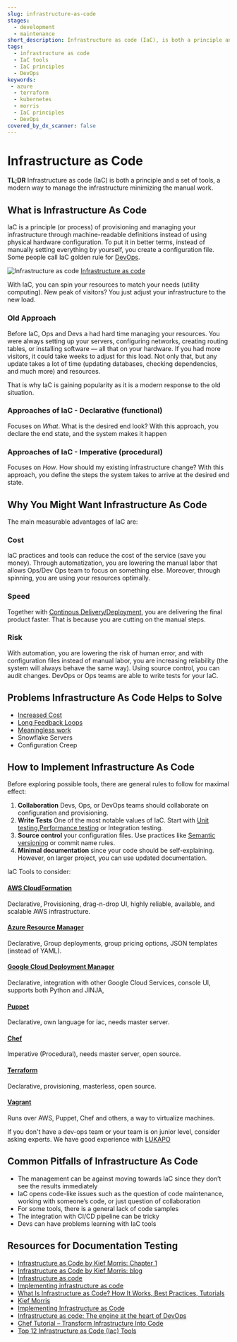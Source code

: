 ```yaml
---
slug: infrastructure-as-code
stages:
  - development
  - maintenance 
short_description: Infrastructure as code (IaC), is both a principle and a set of tools, a modern way to manage the infrastructure minimising the manual work.
tags:
  - infrastructure as code
  - IaC tools
  - IaC principles
  - DevOps
keywords:
 - azure
  - terraform
  - kubernetes
  - morris
  - IaC principles
  - DevOps
covered_by_dx_scanner: false
---
```


# Infrastructure as Code
**TL;DR** 
Infrastructure as code (IaC) is both a principle and a set of tools, a modern way to manage the infrastructure minimizing the manual work.

## What is Infrastructure As Code
IaC is a principle (or process) of provisioning and managing your infrastructure through machine-readable definitions instead of using physical hardware configuration. To put it in better terms, instead of manually setting everything by yourself, you create a configuration file. Some people call IaC golden rule for [DevOps](/practices/devops).

![Infrastructure as code](/files/infrastructure_as_code.png)
[Infrastructure as code](https://pixabay.com/cs/vectors/cloud-computing-oblak-za%C5%99%C3%ADzen%C3%AD-data-1989339/)

With IaC, you can spin your resources to match your needs (utility computing). New peak of visitors? You just adjust your infrastructure to the new load.
 
### Old Approach
Before IaC, Ops and Devs a had hard time managing your resources. You were always setting up your servers, configuring networks, creating routing tables, or installing software — all that on your hardware. If you had more visitors, it could take weeks to adjust for this load. Not only that, but any update takes a lot of time (updating databases, checking dependencies, and much more) and resources.

That is why IaC is gaining popularity as it is a modern response to the old situation.
 
### Approaches of IaC - Declarative (functional)
Focuses on _What_. What is the desired end look? With this approach, you declare the end state, and the system makes it happen
### Approaches of IaC - Imperative (procedural)
Focuses on _How_. How should my existing infrastructure change? With this approach, you define the steps the system takes to arrive at the desired end state.

## Why You Might Want Infrastructure As Code

The main measurable advantages of IaC are:

###  Cost

IaC practices and tools can reduce the cost of the service (save you money). Through automatization, you are lowering the manual labor that allows Ops/Dev Ops team to focus on something else. Moreover, through spinning, you are using your resources optimally.

### Speed

Together with [Continous Delivery/Deployment](/practices/continuous-delivery), you are delivering the final product faster. That is because you are cutting on the manual steps.


### Risk

With automation, you are lowering the risk of human error, and with configuration files instead of manual labor, you are increasing reliability (the system will always behave the same way). Using source control, you can audit changes. DevOps or Ops teams are able to write tests for your IaC. 

## Problems Infrastructure As Code Helps to Solve
* [Increased Cost](/problems/increased-cost)
* [Long Feedback Loops](/problems/long-feedback-loops)
* [Meaningless work](/problems/meaningless-work)
* Snowflake Servers
* Configuration Creep

## How to Implement Infrastructure As Code

Before exploring possible tools, there are general rules to follow for maximal effect:
1. **Collaboration** Devs, Ops, or DevOps teams should collaborate on configuration and provisioning.
2. **Write Tests** One of the most notable values of IaC. Start with [Unit testing](/practices/unit-testing),[Performance testing](/practices/performance-testing) or Integration testing.
3. **Source control** your configuration files. Use practices like [Semantic versioning](/practices/semantic-versioning) or commit name rules.
4. **Minimal documentation** since your code should be self-explaining. However, on larger project, you can use updated documentation.

IaC Tools to consider:

#### [AWS CloudFormation](https://aws.amazon.com/cloudformation/)
Declarative, Provisioning, drag-n-drop UI,  highly reliable, available, and scalable AWS infrastructure.
#### [Azure Resource Manager](https://docs.microsoft.com/cs-cz/azure/azure-resource-manager/management/overview)
Declarative, Group deployments, group pricing options, JSON templates (instead of YAML).
#### [Google Cloud Deployment Manager](https://cloud.google.com/deployment-manager)
Declarative, integration with other Google Cloud Services, console UI, supports both Python and JINJA, 
#### [Puppet](https://puppet.com/)
Declarative, own language for iac, needs master server.
#### [Chef](https://www.chef.io)
Imperative (Procedural), needs master server, open source.
#### [Terraform](https://www.terraform.io/)
Declarative, provisioning, masterless, open source.
#### [Vagrant](https://www.vagrantup.com/)
Runs over AWS, Puppet, Chef and others, a way to virtualize machines.

If you don't have a dev-ops team or your team is on junior level, consider asking experts. We have good experience with [LUKAPO](https://lukapo.com/en)

## Common Pitfalls of Infrastructure As Code
- The management can be against moving towards IaC since they don’t see the results immediately
- IaC opens code-like issues such as the question of code maintenance, working with someone’s code, or just question of collaboration
- For some tools, there is a general lack of code samples 
- The integration with CI/CD pipeline can be tricky
- Devs can have problems learning with IaC tools


## Resources for Documentation Testing
* [Infrastructure as Code by Kief Morris: Chapter 1](https://www.oreilly.com/library/view/infrastructure-as-code/9781491924334/ch01.html)
* [Infrastructure as Code by Kief Morris: blog](https://infrastructure-as-code.com/)
* [Infrastructure as code](https://en.wikipedia.org/wiki/Infrastructure_as_code)
* [Implementing infrastructure as code](https://www.thoughtworks.com/talks/implementing-infrastructure-as-code)
* [What Is Infrastructure as Code? How It Works, Best Practices, Tutorials](https://stackify.com/what-is-infrastructure-as-code-how-it-works-best-practices-tutorials/)
* [Kief Morris](http://kief.com)
* [Implementing Infrastructure as Code](https://www.hashicorp.com/resources/implementing-infrastructure-as-code)
* [Infrastructure as code: The engine at the heart of DevOps
](https://techbeacon.com/enterprise-it/infrastructure-code-engine-heart-devops)
* [Chef Tutorial – Transform Infrastructure Into Code](https://www.edureka.co/blog/chef-tutorial/)
* [Top 12 Infrastructure as Code (Iac) Tools](https://blog.inedo.com/top-12-infrastructure-code-tools)
